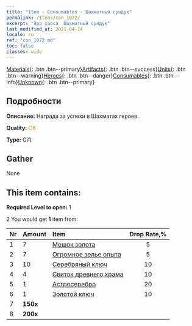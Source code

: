 ```yaml
---
title: "Item - Consumables - Шахматный сундук"
permalink: /Items/con_1072/
excerpt: "Эра хаоса  Шахматный сундук"
last_modified_at: 2021-04-14
locale: ru
ref: "con_1072.md"
toc: false
classes: wide
---
```

 [Materials](/ru/Items/){: .btn .btn--primary}[Artifacts](/ru/Items/Artifacts/){: .btn .btn--success}[Units](/ru/Items/Units/){: .btn .btn--warning}[Heroes](/ru/Items/Heroes/){: .btn .btn--danger}[Consumables](/ru/Items/Consumables/){: .btn .btn--info}[Unknown](/ru/Items/Unknown/){: .btn .btn--primary}

## Подробности
 **Описание:** Награда за успехи в Шахматах героев.

 **Quality:** <span style="color: #FF8C00">OK</span>

 **Type:** Gift

## Gather

  None

## This item contains:

 **Required Level to open:** 1

 2 You would get **1** item  from:

  | Nr | Amount |     Item    | Drop Rate,% |
  |:---|:-------|:------------|:---------:|
  | 1 | 7 | [Мешок золота](/ru/Items/con_714/) | 5 | 
  | 2 | 7 | [Огромное зелье опыта](/ru/Items/con_703/) | 5 | 
  | 3 | 10 | [Серебряный ключ](/ru/Items/con_693/) | 10 | 
  | 4 | 4 | [Свиток древнего храма](/ru/Items/con_697/) | 10 | 
  | 5 | 1 | [Астросеребро](/ru/Items/con_969/) | 20 | 
  | 6 | 1 | [Золотой ключ](/ru/Items/con_783/) | 10 | 
  | 7 |  **150x** | <i class="fas fa-gem"/> |  | 15 | 
  | 8 |  **200x** | <i class="fas fa-gem"/> |  | 25 | 
